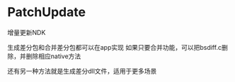 # PatchUpdate
增量更新NDK

生成差分包和合并差分包都可以在app实现
如果只要合并功能，可以把bsdiff.c删除，并删除相应native方法

还有另一种方法就是生成差分dll文件，适用于更多场景
